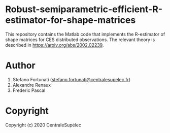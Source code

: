 # Robust-semiparametric-efficient-R-estimator-for-shape-matrices
This repository contains the Matlab code that implements the R-estimator of shape matrices for CES distributed observations. The relevant theory is described in https://arxiv.org/abs/2002.02239.

# Author
1) Stefano Fortunati (stefano.fortunati@centralesupelec.fr)
2) Alexandre Renaux
3) Frederic Pascal

# Copyright
Copyright (c) 2020 CentraleSupélec
